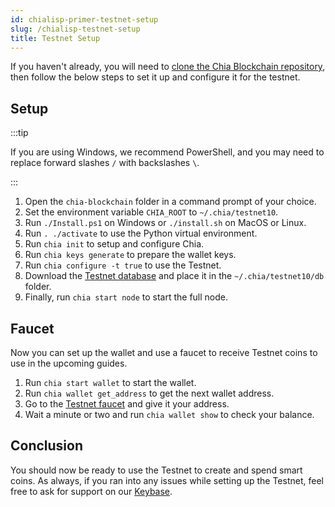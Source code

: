 ```yaml
---
id: chialisp-primer-testnet-setup
slug: /chialisp-testnet-setup
title: Testnet Setup
---
```


If you haven't already, you will need to [clone the Chia Blockchain repository](https://github.com/Chia-Network/chia-blockchain), then follow the below steps to set it up and configure it for the testnet.

## Setup

:::tip

If you are using Windows, we recommend PowerShell, and you may need to replace forward slashes `/` with backslashes `\`.

:::

1.  Open the `chia-blockchain` folder in a command prompt of your choice.
2.  Set the environment variable `CHIA_ROOT` to `~/.chia/testnet10`.
3.  Run `./Install.ps1` on Windows or `./install.sh` on MacOS or Linux.
4.  Run `. ./activate` to use the Python virtual environment.
5.  Run `chia init` to setup and configure Chia.
6.  Run `chia keys generate` to prepare the wallet keys.
7.  Run `chia configure -t true` to use the Testnet.
8.  Download the [Testnet database](https://download.chia.net/testnet10/blockchain_v2_testnet10.sqlite.gz) and place it in the `~/.chia/testnet10/db` folder.
9.  Finally, run `chia start node` to start the full node.

## Faucet

Now you can set up the wallet and use a faucet to receive Testnet coins to use in the upcoming guides.

1. Run `chia start wallet` to start the wallet.
2. Run `chia wallet get_address` to get the next wallet address.
3. Go to the [Testnet faucet](https://testnet10-faucet.chia.net) and give it your address.
4. Wait a minute or two and run `chia wallet show` to check your balance.

## Conclusion

You should now be ready to use the Testnet to create and spend smart coins. As always, if you ran into any issues while setting up the Testnet, feel free to ask for support on our [Keybase](https://keybase.io/team/chia_network.public).
